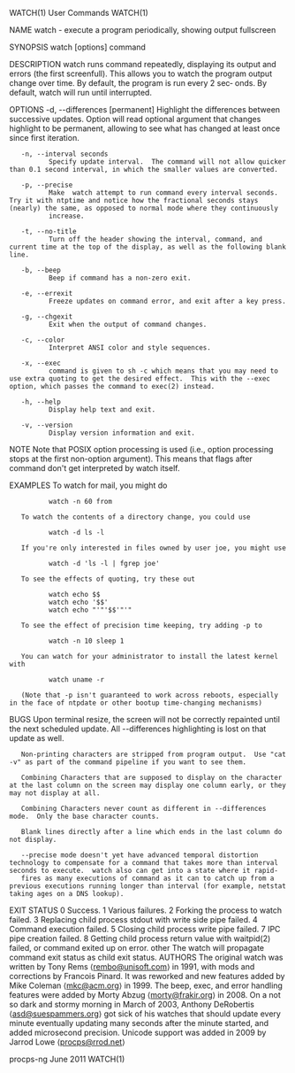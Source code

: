 WATCH(1)                                                                                        User Commands                                                                                        WATCH(1)



NAME
       watch - execute a program periodically, showing output fullscreen

SYNOPSIS
       watch [options] command

DESCRIPTION
       watch  runs  command  repeatedly, displaying its output and errors (the first screenfull).  This allows you to watch the program output change over time.  By default, the program is run every 2 sec‐
       onds.  By default, watch will run until interrupted.

OPTIONS
       -d, --differences [permanent]
              Highlight the differences between successive updates.  Option will read optional argument that changes highlight to be permanent, allowing to see what has changed at least  once  since  first
              iteration.

       -n, --interval seconds
              Specify update interval.  The command will not allow quicker than 0.1 second interval, in which the smaller values are converted.

       -p, --precise
              Make  watch attempt to run command every interval seconds. Try it with ntptime and notice how the fractional seconds stays (nearly) the same, as opposed to normal mode where they continuously
              increase.

       -t, --no-title
              Turn off the header showing the interval, command, and current time at the top of the display, as well as the following blank line.

       -b, --beep
              Beep if command has a non-zero exit.

       -e, --errexit
              Freeze updates on command error, and exit after a key press.

       -g, --chgexit
              Exit when the output of command changes.

       -c, --color
              Interpret ANSI color and style sequences.

       -x, --exec
              command is given to sh -c which means that you may need to use extra quoting to get the desired effect.  This with the --exec option, which passes the command to exec(2) instead.

       -h, --help
              Display help text and exit.

       -v, --version
              Display version information and exit.

NOTE
       Note that POSIX option processing is used (i.e., option processing stops at the first non-option argument).  This means that flags after command don't get interpreted by watch itself.

EXAMPLES
       To watch for mail, you might do

              watch -n 60 from

       To watch the contents of a directory change, you could use

              watch -d ls -l

       If you're only interested in files owned by user joe, you might use

              watch -d 'ls -l | fgrep joe'

       To see the effects of quoting, try these out

              watch echo $$
              watch echo '$$'
              watch echo "'"'$$'"'"

       To see the effect of precision time keeping, try adding -p to

              watch -n 10 sleep 1

       You can watch for your administrator to install the latest kernel with

              watch uname -r

       (Note that -p isn't guaranteed to work across reboots, especially in the face of ntpdate or other bootup time-changing mechanisms)

BUGS
       Upon terminal resize, the screen will not be correctly repainted until the next scheduled update.  All --differences highlighting is lost on that update as well.

       Non-printing characters are stripped from program output.  Use "cat -v" as part of the command pipeline if you want to see them.

       Combining Characters that are supposed to display on the character at the last column on the screen may display one column early, or they may not display at all.

       Combining Characters never count as different in --differences mode.  Only the base character counts.

       Blank lines directly after a line which ends in the last column do not display.

       --precise mode doesn't yet have advanced temporal distortion technology to compensate for a command that takes more than interval seconds to execute.  watch also can get into a state where it rapid-
       fires as many executions of command as it can to catch up from a previous executions running longer than interval (for example, netstat taking ages on a DNS lookup).

EXIT STATUS
              0      Success.
              1      Various failures.
              2      Forking the process to watch failed.
              3      Replacing child process stdout with write side pipe failed.
              4      Command execution failed.
              5      Closing child process write pipe failed.
              7      IPC pipe creation failed.
              8      Getting child process return value with waitpid(2) failed, or command exited up on error.
              other  The watch will propagate command exit status as child exit status.
AUTHORS
       The  original watch was written by Tony Rems ⟨rembo@unisoft.com⟩ in 1991, with mods and corrections by Francois Pinard.  It was reworked and new features added by Mike Coleman ⟨mkc@acm.org⟩ in 1999.
       The beep, exec, and error handling features were added by Morty Abzug ⟨morty@frakir.org⟩ in 2008.  On a not so dark and stormy morning in March of 2003, Anthony DeRobertis ⟨asd@suespammers.org⟩  got
       sick  of  his  watches  that  should update every minute eventually updating many seconds after the minute started, and added microsecond precision.  Unicode support was added in 2009 by Jarrod Lowe
       ⟨procps@rrod.net⟩



procps-ng                                                                                         June 2011                                                                                          WATCH(1)
